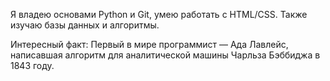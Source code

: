 Я владею основами Python и Git, умею работать с HTML/CSS. Также изучаю базы данных и алгоритмы.  

Интересный факт: Первый в мире программист — Ада Лавлейс, написавшая алгоритм для аналитической машины Чарльза Бэббиджа в 1843 году.  